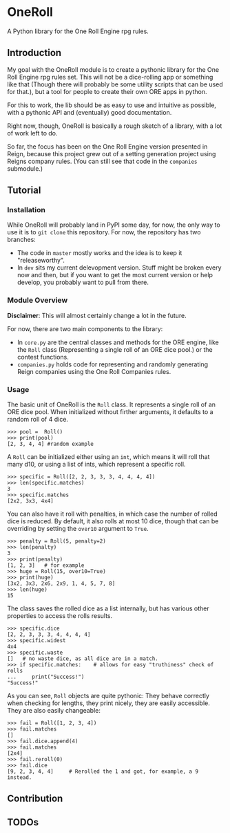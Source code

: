 # OneRoll
A Python library for the One Roll Engine rpg rules.

## Introduction

My goal with the OneRoll module is to create a pythonic library for the One Roll Engine rpg rules set.
This will not be a dice-rolling app or something like that (Though there will probably be some utility scripts that can be used for that.), but a tool for people to create their own ORE apps in python.

For this to work, the lib should be as easy to use and intuitive as possible, with a pythonic API and (eventually) good documentation.

Right now, though, OneRoll is basically a rough sketch of a library, with a lot of work left to do.

So far, the focus has been on the One Roll Engine version presented in Reign, because this project grew out of a setting generation project using Reigns company rules.
(You can still see that code in the `companies` submodule.)

## Tutorial

### Installation

While OneRoll will probably land in PyPI some day, for now, the only way to use it is to `git clone` this repository.
For now, the repository has two branches:

* The code in `master` mostly works and the idea is to keep it "releaseworthy".
* In `dev` sits my current delevopment version. Stuff might be broken every now and then, but if you want to get the most current version or help develop, you probably want to pull from there.

### Module Overview
**Disclaimer**: This will almost certainly change a lot in the future.

For now, there are two main components to the library:

- In `core.py` are the central classes and methods for the ORE engine, like the `Roll` class (Representing a single roll of an ORE dice pool.) or the contest functions.
- `companies.py` holds code for representing and randomly generating Reign companies using the One Roll Companies rules.

### Usage

The basic unit of OneRoll is the `Roll` class. It represents a single roll of an ORE dice pool. When initialized without firther arguments, it defaults to a random roll of 4 dice.

    >>> pool =  Roll()
    >>> print(pool)
    [2, 3, 4, 4] #random example

A `Roll` can be initialized either using an `int`, which means it will roll that many d10, or using a list of ints, which represent a specific roll.

    >>> specific = Roll([2, 2, 3, 3, 3, 4, 4, 4, 4])
    >>> len(specific.matches)
    3
    >>> specific.matches
    [2x2, 3x3, 4x4]

You can also have it roll with penalties, in which case the number of rolled dice is reduced. By default, it also rolls at most 10 dice, though that can be overriding by setting the `over10` argument to `True`.

    >>> penalty = Roll(5, penalty=2)
    >>> len(penalty)
    3
    >>> print(penalty)
    [1, 2, 3]   # for example
    >>> huge = Roll(15, over10=True)
    >>> print(huge)
    [3x2, 3x3, 2x6, 2x9, 1, 4, 5, 7, 8]
    >>> len(huge)
    15


The class saves the rolled dice as a list internally, but has various other properties to access the rolls results.

    >>> specific.dice
    [2, 2, 3, 3, 3, 4, 4, 4, 4]
    >>> specific.widest
    4x4
    >>> specific.waste
    []   # no waste dice, as all dice are in a match.
    >>> if specific.matches:    # allows for easy "truthiness" check of rolls
    ...     print("Success!")
    "Success!"

As you can see, `Roll` objects are quite pythonic: They behave correctly when checking for lengths, they print nicely, they are easily accessible.
They are also easily changeable:

    >>> fail = Roll([1, 2, 3, 4])
    >>> fail.matches
    []
    >>> fail.dice.append(4)
    >>> fail.matches
    [2x4]
    >>> fail.reroll(0)
    >>> fail.dice
    [9, 2, 3, 4, 4]     # Rerolled the 1 and got, for example, a 9 instead.


## Contribution

## TODOs

